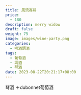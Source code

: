 ```yaml
---
title: 風流寡婦
price:
  - 180
description: merry widow
draft: false
weight: 75
image: images/wine-party.png
categories:
  - 啤酒調酒
tags:
  - 葡萄酒
  - 調酒
  - 琴酒
date: 2023-08-22T20:21:17+08:00
---
```

 琴酒 ＋dubonnet葡萄酒